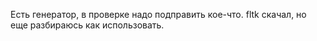 Есть генератор, в проверке надо подправить кое-что. fltk скачал, но еще разбираюсь как использовать.
